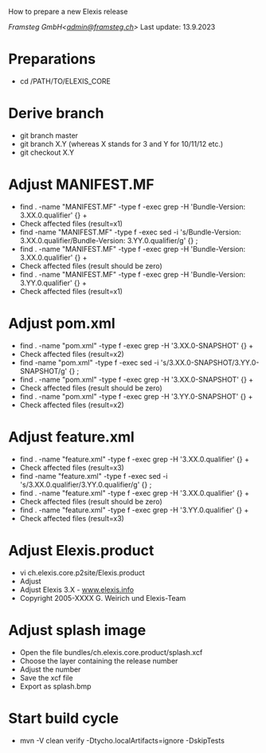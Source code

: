 How to prepare a new Elexis release

*Framsteg GmbH\<admin@framsteg.ch\>* Last update: 13.9.2023


# Preparations
- cd /PATH/TO/ELEXIS_CORE
# Derive branch
- git branch master
- git branch X.Y (whereas X stands for 3 and Y for 10/11/12 etc.)
- git checkout X.Y
# Adjust MANIFEST.MF
- find . -name "MANIFEST.MF" -type f -exec grep -H 'Bundle-Version: 3.XX.0.qualifier' {} +
- Check affected files (result=x1)
- find -name "MANIFEST.MF" -type f -exec sed -i 's/Bundle-Version: 3.XX.0.qualifier/Bundle-Version: 3.YY.0.qualifier/g' {} \;
- find . -name "MANIFEST.MF" -type f -exec grep -H 'Bundle-Version: 3.XX.0.qualifier' {} + 
- Check affected files (result should be zero)
- find . -name "MANIFEST.MF" -type f -exec grep -H 'Bundle-Version: 3.YY.0.qualifier' {} +
- Check affected files (result=x1)
# Adjust pom.xml
- find . -name "pom.xml" -type f -exec grep -H '3.XX.0-SNAPSHOT' {} +
- Check affected files (result=x2)
- find -name "pom.xml" -type f -exec sed -i 's/3.XX.0-SNAPSHOT/3.YY.0-SNAPSHOT/g' {} \;
- find . -name "pom.xml" -type f -exec grep -H '3.XX.0-SNAPSHOT' {} +
- Check affected files (result should be zero)
- find . -name "pom.xml" -type f -exec grep -H '3.YY.0-SNAPSHOT' {} +
- Check affected files (result=x2)
# Adjust feature.xml
- find . -name "feature.xml" -type f -exec grep -H '3.XX.0.qualifier' {} + 
- Check affected files (result=x3)
- find -name "feature.xml" -type f -exec sed -i 's/3.XX.0.qualifier/3.YY.0.qualifier/g' {} \;
- find . -name "feature.xml" -type f -exec grep -H '3.XX.0.qualifier' {} +
- Check affected files (result should be zero)
- find . -name "feature.xml" -type f -exec grep -H '3.YY.0.qualifier' {} + 
- Check affected files (result=x3)
# Adjust Elexis.product
- vi ch.elexis.core.p2site/Elexis.product
- Adjust <product name="Elexis OpenSource" uid="Elexis3" id="ch.elexis.core.application.product" application="ch.elexis.core.application.ElexisApp" version="3.XX.0.qualifier" useFeatures="true" includeLaunchers="true" autoIncludeRequirements="true">
- Adjust Elexis 3.X - www.elexis.info
- Copyright 2005-XXXX G. Weirich und Elexis-Team
# Adjust splash image
- Open the file bundles/ch.elexis.core.product/splash.xcf
- Choose the layer containing the release number
- Adjust the number
- Save the xcf file
- Export as splash.bmp
# Start build cycle
- mvn -V clean verify -Dtycho.localArtifacts=ignore -DskipTests 
